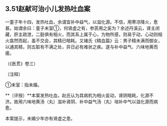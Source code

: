 ## 3.51赵献可治小儿发热吐血案

一童子年十四，发热吐血，余谓宜补中益气，以滋化源。不信，用寒凉降火，愈甚。始谓余曰：童子未室①，何肾虚之有，参芪用之奚为？余述丹溪云，肾主闭藏，肝主疏泄，二脏俱有相火，而其系上属于心，为物所感，则易于动，心动则相火翕然而起，虽不交会，其精已暗耗。又褚氏《精血篇》云：男子精未满而御女，以通其精，则五脏有不满之处，异日必有难状之疾。遂与补中益气、六味地黄而瘥。

（《医贯》卷三）

〔注释〕

①未室：指未婚。

**〔评按〕**本案发热吐血，赵氏认为其病机为相火妄动，肾阴暗耗，化源不济。故用六味地黄汤（丸）滋补肾阴、补中益气汤（丸）培补中气以滋化源而病愈。

本案提示，未婚少年亦有肾虚之患。
